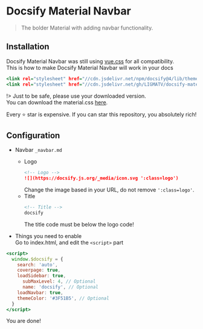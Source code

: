# Docsify Material Navbar

> The bolder Material with adding navbar functionality.

## Installation

Docsify Material Navbar was still using [vue.css](https://cdn.jsdelivr.net/npm/docsify@4/lib/themes/vue.css) for all compatibility.  
This is how to make Docsify Material Navbar will work in your docs

```index.html
<link rel="stylesheet" href="//cdn.jsdelivr.net/npm/docsify@4/lib/themes/vue.css">
<link rel="stylesheet" href="//cdn.jsdelivr.net/gh/LIGMATV/docsify-material-navbar/material.css">
```

!> Just to be safe, please use your downloaded version.  
You can download the material.css <a href="https://cdn.jsdelivr.net/gh/LIGMATV/docsify-material-navbar/material.css">here</a>.

Every ⭐ star is expensive. If you can star this repository, you absolutely rich!

## Configuration

- Navbar  ``_navbar.md``
  - Logo
    ```_navbar.md
    <!-- Logo -->
    ![](https://docsify.js.org/_media/icon.svg ':class=logo')
    ```
    Change the image based in your URL, do not remove ``':class=logo'``.
  - Title
    ```_navbar.md
    <!-- Title -->
    docsify
    ```
    The title code must be below the logo code!

- Things you need to enable  
Go to index.html, and edit the ``<script>`` part
```index.html
<script>
  window.$docsify = {
    search: 'auto',
    coverpage: true,
    loadSidebar: true,
      subMaxLevel: 4, // Optional
      name: 'docsify', // Optional
    loadNavbar: true,
    themeColor: '#3F51B5', // Optional
  }
</script>
```

You are done!
